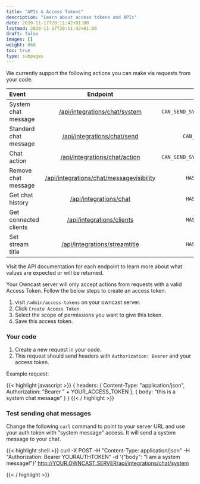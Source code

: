 ```yaml
---
title: "APIs & Access Tokens"
description: "Learn about access tokens and APIs"
date: 2020-11-17T20:11:42+01:00
lastmod: 2020-11-17T20:11:42+01:00
draft: false
images: []
weight: 060
toc: true
type: subpages
---
```


We currently support the following actions you can make via requests from your code.

| Event                 |                                                                      Endpoint                                                                      |                      Scope |
| :-------------------- | :------------------------------------------------------------------------------------------------------------------------------------------------: | -------------------------: |
| System chat message   |               <a href="/api/latest/#tag/Integrations/paths/~1api~1integrations~1streamtitle/post">/api/integrations/chat/system</a>                | `CAN_SEND_SYSTEM_MESSAGES` |
| Standard chat message |                                                     <a href="">/api/integrations/chat/send</a>                                                     |        `CAN_SEND_MESSAGES` |
| Chat action           |                <a href="/api/latest/#tag/Integrations/paths/~1api~1integrations~1chat~1user/post">/api/integrations/chat/action</a>                | `CAN_SEND_SYSTEM_MESSAGES` |
| Remove chat message   | <a href="/api/latest/#tag/Integrations/paths/~1api~1integrations~1chat~1updatemessagevisibility/post">/api/integrations/chat/messagevisibility</a> |         `HAS_ADMIN_ACCESS` |
| Get chat history      |                       <a href="/api/latest/#tag/Integrations/paths/~1api~1integrations~1chat/get">/api/integrations/chat</a>                       |         `HAS_ADMIN_ACCESS` |
| Get connected clients |                    <a href="/api/latest/#tag/Integrations/paths/~1api~1integrations~1clients/get">/api/integrations/clients</a>                    |         `HAS_ADMIN_ACCESS` |
| Set stream title      |               <a href="/api/latest/#tag/Integrations/paths/~1api~1integrations~1streamtitle/post">/api/integrations/streamtitle</a>                |         `HAS_ADMIN_ACCESS` |

Visit the API documentation for each endpoint to learn more about what values are expected or will be returned.

Your Owncast server will only accept actions from requests with a valid Access Token. Follow the below steps to create an access token.

1. visit `/admin/access-tokens` on your owncast server.
1. Click `Create Access Token`.
1. Select the scope of permissions you want to give this token.
1. Save this access token.

### Your code

1. Create a new request in your code.
1. This request should send headers with `Authorization: Bearer` and your access token.

Example request:

<!-- prettier-ignore -->
{{< highlight javascript >}}
{
    headers: {
        Content-Type: "application/json",
        Authorization: "Bearer " + YOUR_ACCESS_TOKEN
    },
    { body: "this is a system chat message" }
}
{{< / highlight >}}

### Test sending chat messages

Change the following `curl` command to point to your server URL and use your auth token with "system message" access. It will send a system message to your chat.

{{< highlight shell >}}
curl -X POST -H "Content-Type: application/json" -H "Authorization: Bearer YOURAUTHTOKEN" -d '{"body": "I am a system message!"}' http://YOUR.OWNCAST.SERVER/api/integrations/chat/system

{{< / highlight >}}
